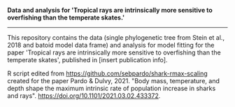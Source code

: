 **Data and analysis for 'Tropical rays are intrinsically more sensitive to overfishing than the temperate skates.'**

------------------------------------------------------

This repository contains the data (single phylogenetic tree from Stein et al., 2018 and batoid model data frame) and analysis for model fitting for the paper 'Tropical rays are intrinsically more sensitive to overfishing than the temperate skates', published in [insert publication info].

R script edited from https://github.com/sebpardo/shark-rmax-scaling created for the paper Pardo & Dulvy, 2021. "Body mass, temperature, and depth shape the maximum intrinsic rate of population increase in sharks and rays". https://doi.org/10.1101/2021.03.02.433372.
